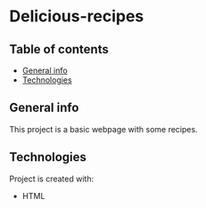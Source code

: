 # Delicious-recipes
## Table of contents
* [General info](#general-info)
* [Technologies](#technologies)

## General info
This project is a basic webpage with some recipes.
	
## Technologies
Project is created with:
* HTML
